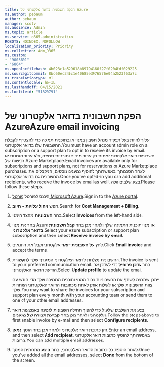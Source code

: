 ```yaml
---
title: הפקת חשבונית בדואר אלקטרוני של Azure
ms.author: pebaum
author: pebaum
manager: scotv
ms.audience: Admin
ms.topic: article
ms.service: o365-administration
ROBOTS: NOINDEX, NOFOLLOW
localization_priority: Priority
ms.collection: Adm_O365
ms.custom:
- "9003801"
- "6864"
ms.openlocfilehash: 4b023c1a529618b89794360f27f0204fdf029225
ms.sourcegitcommit: 8bc60ec34bc1e40685e3976576e04a2623f63a7c
ms.translationtype: MT
ms.contentlocale: he-IL
ms.lasthandoff: 04/15/2021
ms.locfileid: "51820791"
---
```

# <a name="azure-email-invoicing"></a><span data-ttu-id="0c92a-102">הפקת חשבונית בדואר אלקטרוני של Azure</span><span class="sxs-lookup"><span data-stu-id="0c92a-102">Azure email invoicing</span></span>

<span data-ttu-id="0c92a-103">עליך להיות בעל תפקיד מנהל חשבון במנוי או בתוכנית תמיכה כדי להצטרף לקבלת החשבונית שלו בדואר אלקטרוני.</span><span class="sxs-lookup"><span data-stu-id="0c92a-103">You must have an account admin role on a subscription or a support plan to opt in to receive its invoice by email.</span></span> <span data-ttu-id="0c92a-104">חשבוניות דואר אלקטרוני זמינות רק עבור מנויים ותוכניות תמיכה, ולא עבור הזמנות או רכישות של Azure Marketplace.</span><span class="sxs-lookup"><span data-stu-id="0c92a-104">Email invoices are available only for subscriptions and support plans, not for reservations or Azure Marketplace purchases.</span></span> <span data-ttu-id="0c92a-105">לאחר הסכמתך, באפשרותך להוסיף נמענים נוספים, המקבלים את החשבונית גם בדואר אלקטרוני.</span><span class="sxs-lookup"><span data-stu-id="0c92a-105">Once you've opted-in you can add additional recipients, who receive the invoice by email as well.</span></span> <span data-ttu-id="0c92a-106">בצע שלבים אלה.</span><span class="sxs-lookup"><span data-stu-id="0c92a-106">Please follow these steps.</span></span>

1. <span data-ttu-id="0c92a-107">היכנס לפורטל [פורטל Microsoft Azure](https://portal.azure.com/).</span><span class="sxs-lookup"><span data-stu-id="0c92a-107">Sign in to the [Azure portal](https://portal.azure.com/).</span></span>
2. <span data-ttu-id="0c92a-108">חפש **ניהול עלויות + חיוב**.</span><span class="sxs-lookup"><span data-stu-id="0c92a-108">Search for **Cost Management + Billing**.</span></span>
3. <span data-ttu-id="0c92a-109">בחר **חשבוניות** מהצד הימני.</span><span class="sxs-lookup"><span data-stu-id="0c92a-109">Select **Invoices** from the left-hand side.</span></span>
4. <span data-ttu-id="0c92a-110">בחר את מנוי Azure או מנוי תוכנית התמיכה שלך ולאחר מכן בחר **קבל חשבונית בדואר אלקטרוני**.</span><span class="sxs-lookup"><span data-stu-id="0c92a-110">Select your Azure subscription or support plan subscription and then select **Receive invoice by email**.</span></span>
5. <span data-ttu-id="0c92a-111">לחץ **על חשבונית דואר** אלקטרוני וקבל את התנאים.</span><span class="sxs-lookup"><span data-stu-id="0c92a-111">Click **Email invoice** and accept the terms.</span></span>
6. <span data-ttu-id="0c92a-112">החשבונית נשלחת לדואר האלקטרוני המועדף שלך לתקשורת.</span><span class="sxs-lookup"><span data-stu-id="0c92a-112">The invoice is sent to your preferred communication email.</span></span> <span data-ttu-id="0c92a-113">בחר **עדכן פרופיל** כדי לעדכן את הודעת הדואר האלקטרוני.</span><span class="sxs-lookup"><span data-stu-id="0c92a-113">Select **Update profile** to update the email.</span></span>  

    <span data-ttu-id="0c92a-114">ייתכן שתרצה לשתף את החשבוניות עבור המנוי ותוכנית התמיכה שלך מדי חודש עם צוות החשבונות שלך או לשלוח אותן לאחת מכתובות הדואר האלקטרוני האחרות שלך.</span><span class="sxs-lookup"><span data-stu-id="0c92a-114">You may want to share the invoices for your subscription and support plan every month with your accounting team or send them to one of your other email addresses.</span></span>  

7. <span data-ttu-id="0c92a-115">בצע את השלבים שלעיל כדי להפוך תחילה חשבונית לזמינה באמצעות דואר אלקטרוני ולאחר מכן בחר  **קביעת תצורה של נמענים.**</span><span class="sxs-lookup"><span data-stu-id="0c92a-115">Follow the steps above to first enable invoice by e-mail and then select  **Configure recipients.**</span></span>
8. <span data-ttu-id="0c92a-116">הזן כתובת דואר אלקטרוני ולאחר מכן בחר הוסף **נמען**.</span><span class="sxs-lookup"><span data-stu-id="0c92a-116">Enter an email address, and then select **Add recipient**.</span></span> <span data-ttu-id="0c92a-117">באפשרותך להוסיף כתובות דואר אלקטרוני מרובות.</span><span class="sxs-lookup"><span data-stu-id="0c92a-117">You can add multiple email addresses.</span></span>
9. <span data-ttu-id="0c92a-118">לאחר הוספת כל כתובות הדואר האלקטרוני, בחר **בוצע** מתחתית המסך.</span><span class="sxs-lookup"><span data-stu-id="0c92a-118">Once you've added all the email addresses, select **Done** from the bottom of the screen.</span></span>
